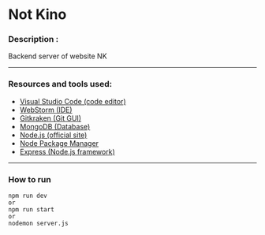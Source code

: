# Not Kino

### Description :
Backend server of website NK

---

### Resources and tools used:
- [Visual Studio Code (code editor)](https://code.visualstudio.com)
- [WebStorm (IDE)](https://www.jetbrains.com/ru-ru/webstorm/)
- [Gitkraken (Git GUI)](https://www.gitkraken.com/)
- [MongoDB (Database)](https://www.mongodb.com)
- [Node.js (official site)](https://nodejs.org/en/)
- [Node Package Manager](https://www.npmjs.com)
- [Express (Node.js framework)](https://expressjs.com/ru/)



---
### How to run
```shell
npm run dev
or
npm run start
or
nodemon server.js
```